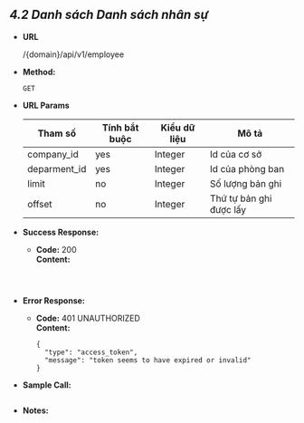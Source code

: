 
***4.2 Danh sách Danh sách nhân sự***
----

* **URL**

  /{domain}/api/v1/employee

* **Method:**
  
    `GET`
  
*  **URL Params**

    | Tham số  | Tính bắt buộc  | Kiểu dữ liệu  | Mô tả  |
    |---|---|---|---|
    | company_id | yes  | Integer  | Id của cơ sở  |
    | deparment_id | yes  | Integer  | Id của phòng ban  |
    | limit | no  | Integer  | Số lượng bản ghi  |
    | offset | no  | Integer  | Thứ tự bản ghi được lấy  |
    

* **Success Response:**
  
    * **Code:** 200 <br />
    **Content:** 
    
    ```

      
    ```
 
* **Error Response:**


  * **Code:** 401 UNAUTHORIZED <br />
    **Content:** 
    ```
    {
      "type": "access_token",
      "message": "token seems to have expired or invalid"
    }
    ```

* **Sample Call:**
```

```
* **Notes:**

